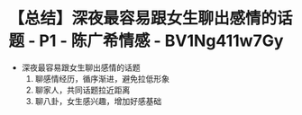 # 【总结】深夜最容易跟女生聊出感情的话题 - P1 - 陈广希情感 - BV1Ng411w7Gy

-   深夜最容易跟女生聊出感情的话题
    1.  聊感情经历，循序渐进，避免拉低形象
    2.  聊家人，共同话题拉近距离
    3.  聊八卦，女生感兴趣，增加好感基础